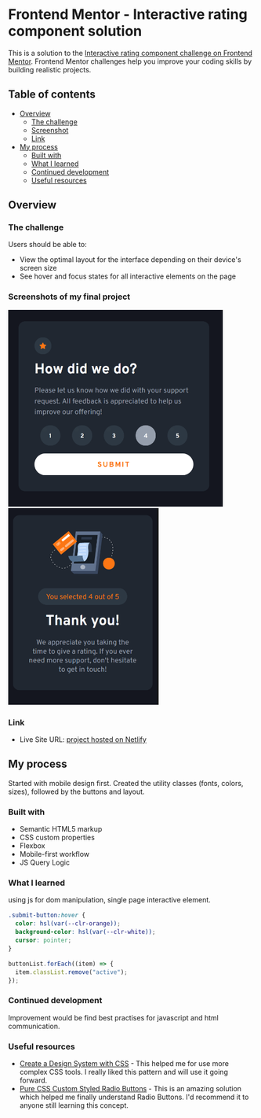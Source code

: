 # Frontend Mentor - Interactive rating component solution

This is a solution to the [Interactive rating component challenge on Frontend Mentor](https://www.frontendmentor.io/challenges/interactive-rating-component-koxpeBUmI). Frontend Mentor challenges help you improve your coding skills by building realistic projects.

## Table of contents

- [Overview](#overview)
  - [The challenge](#the-challenge)
  - [Screenshot](#screenshots-of-my-final-project)
  - [Link](#link)
- [My process](#my-process)
  - [Built with](#built-with)
  - [What I learned](#what-i-learned)
  - [Continued development](#continued-development)
  - [Useful resources](#useful-resources)

## Overview

### The challenge

Users should be able to:

- View the optimal layout for the interface depending on their device's screen size
- See hover and focus states for all interactive elements on the page

### Screenshots of my final project

<span>
<img src="./images/desktop-complete.png" height=400>
<img src="./images/mobile-complete.png" height=400>
</span>

### Link

- Live Site URL: [project hosted on Netlify](https://mellow-sprinkles-476ed8.netlify.app)

## My process

Started with mobile design first. Created the utility classes (fonts, colors, sizes), followed by the buttons and layout.

### Built with

- Semantic HTML5 markup
- CSS custom properties
- Flexbox
- Mobile-first workflow
- JS Query Logic

### What I learned

using js for dom manipulation, single page interactive element.

```css
.submit-button:hover {
  color: hsl(var(--clr-orange));
  background-color: hsl(var(--clr-white));
  cursor: pointer;
}
```

```js
buttonList.forEach((item) => {
  item.classList.remove("active");
});
```

### Continued development

Improvement would be find best practises for javascript and html communication.

### Useful resources

- [Create a Design System with CSS](https://www.youtube.com/watch?v=lRaL-8qZ0mM) - This helped me for use more complex CSS tools. I really liked this pattern and will use it going forward.
- [Pure CSS Custom Styled Radio Buttons](https://moderncss.dev/pure-css-custom-styled-radio-buttons/) - This is an amazing solution which helped me finally understand Radio Buttons. I'd recommend it to anyone still learning this concept.

